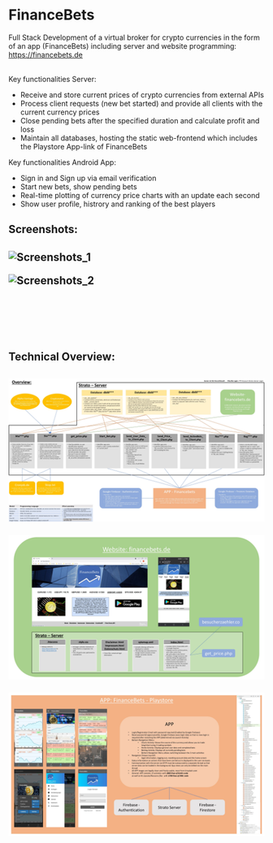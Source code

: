 # FinanceBets
Full Stack Development of a virtual broker for crypto currencies in the form of an app  (FinanceBets) including server and website programming: <a href="https://financebets.de">https://financebets.de</a><br /><br />

Key functionalities Server: 
* Receive and store current prices of crypto currencies from external APIs
* Process client requests (new bet started) and provide all clients with the current currency prices
* Close pending bets after the specified duration and calculate profit and loss 
* Maintain all databases, hosting the static web-frontend which includes the Playstore App-link of FinanceBets

Key functionalities Android App: 
* Sign in and Sign up via email verification
* Start new bets, show pending bets
* Real-time plotting of currency price charts with an update each second
* Show user profile, histrory and ranking of the best players


<h2> Screenshots:<h2/>

![Screenshots_1](https://github.com/adriankuehn/financebets/blob/main/images/Screens_1.png)

![Screenshots_2](https://github.com/adriankuehn/financebets/blob/main/images/Screens_2.png)

<br />
<br />
<br />

<h2> Technical Overview:<h2/>

![Overview_1](https://github.com/adriankuehn/financebets/blob/main/images/Overview_1.jpg)

![Overview_2](https://github.com/adriankuehn/financebets/blob/main/images/Overview_2.jpg)

![Overview_2](https://github.com/adriankuehn/financebets/blob/main/images/Overview_3.jpg)
